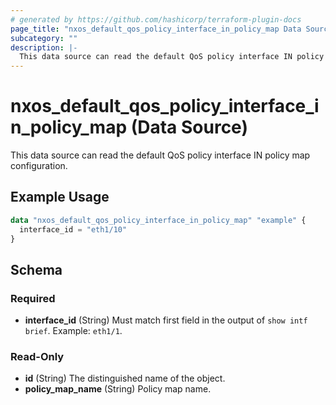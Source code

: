 ```yaml
---
# generated by https://github.com/hashicorp/terraform-plugin-docs
page_title: "nxos_default_qos_policy_interface_in_policy_map Data Source - terraform-provider-nxos"
subcategory: ""
description: |-
  This data source can read the default QoS policy interface IN policy map configuration.
---
```


# nxos_default_qos_policy_interface_in_policy_map (Data Source)

This data source can read the default QoS policy interface IN policy map configuration.

## Example Usage

```terraform
data "nxos_default_qos_policy_interface_in_policy_map" "example" {
  interface_id = "eth1/10"
}
```

<!-- schema generated by tfplugindocs -->
## Schema

### Required

- **interface_id** (String) Must match first field in the output of `show intf brief`. Example: `eth1/1`.

### Read-Only

- **id** (String) The distinguished name of the object.
- **policy_map_name** (String) Policy map name.


